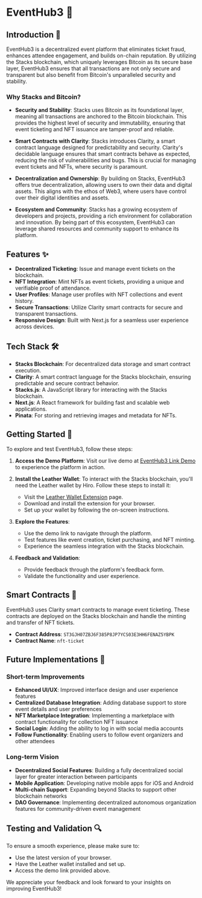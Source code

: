 # EventHub3 🎉

## Introduction 🌟

EventHub3 is a decentralized event platform that eliminates ticket fraud, enhances attendee engagement, and builds on-chain reputation. By utilizing the Stacks blockchain, which uniquely leverages Bitcoin as its secure base layer, EventHub3 ensures that all transactions are not only secure and transparent but also benefit from Bitcoin's unparalleled security and stability.

### Why Stacks and Bitcoin?

- **Security and Stability**: Stacks uses Bitcoin as its foundational layer, meaning all transactions are anchored to the Bitcoin blockchain. This provides the highest level of security and immutability, ensuring that event ticketing and NFT issuance are tamper-proof and reliable.

- **Smart Contracts with Clarity**: Stacks introduces Clarity, a smart contract language designed for predictability and security. Clarity's decidable language ensures that smart contracts behave as expected, reducing the risk of vulnerabilities and bugs. This is crucial for managing event tickets and NFTs, where security is paramount.

- **Decentralization and Ownership**: By building on Stacks, EventHub3 offers true decentralization, allowing users to own their data and digital assets. This aligns with the ethos of Web3, where users have control over their digital identities and assets.

- **Ecosystem and Community**: Stacks has a growing ecosystem of developers and projects, providing a rich environment for collaboration and innovation. By being part of this ecosystem, EventHub3 can leverage shared resources and community support to enhance its platform.

## Features ✨

- **Decentralized Ticketing**: Issue and manage event tickets on the blockchain.
- **NFT Integration**: Mint NFTs as event tickets, providing a unique and verifiable proof of attendance.
- **User Profiles**: Manage user profiles with NFT collections and event history.
- **Secure Transactions**: Utilize Clarity smart contracts for secure and transparent transactions.
- **Responsive Design**: Built with Next.js for a seamless user experience across devices.

## Tech Stack 🛠️

- **Stacks Blockchain**: For decentralized data storage and smart contract execution.
- **Clarity**: A smart contract language for the Stacks blockchain, ensuring predictable and secure contract behavior.
- **Stacks.js**: A JavaScript library for interacting with the Stacks blockchain.
- **Next.js**: A React framework for building fast and scalable web applications.
- **Pinata**: For storing and retrieving images and metadata for NFTs.

## Getting Started 🚀

To explore and test EventHub3, follow these steps:

1. **Access the Demo Platform**:
   Visit our live demo at [EventHub3 Link Demo](https://event-hub3.vercel.app/) to experience the platform in action.

2. **Install the Leather Wallet**:
   To interact with the Stacks blockchain, you'll need the Leather wallet by Hiro. Follow these steps to install it:

   - Visit the [Leather Wallet Extension](https://www.hiro.so/wallet) page.
   - Download and install the extension for your browser.
   - Set up your wallet by following the on-screen instructions.

3. **Explore the Features**:

   - Use the demo link to navigate through the platform.
   - Test features like event creation, ticket purchasing, and NFT minting.
   - Experience the seamless integration with the Stacks blockchain.

4. **Feedback and Validation**:
   - Provide feedback through the platform's feedback form.
   - Validate the functionality and user experience.

## Smart Contracts 🔗

EventHub3 uses Clarity smart contracts to manage event ticketing. These contracts are deployed on the Stacks blockchain and handle the minting and transfer of NFT tickets.

- **Contract Address**: `ST3GJH07ZBJ6F385P8JP7YCS03E3HH6FENAZ5YBPK`
- **Contract Name**: `nft-ticket`

## Future Implementations 🚀

### Short-term Improvements

- **Enhanced UI/UX**: Improved interface design and user experience features
- **Centralized Database Integration**: Adding database support to store event details and user preferences
- **NFT Marketplace Integration**: Implementing a marketplace with contract functionality for collection NFT issuance
- **Social Login**: Adding the ability to log in with social media accounts
- **Follow Functionality**: Enabling users to follow event organizers and other attendees

### Long-term Vision

- **Decentralized Social Features**: Building a fully decentralized social layer for greater interaction between participants
- **Mobile Application**: Developing native mobile apps for iOS and Android
- **Multi-chain Support**: Expanding beyond Stacks to support other blockchain networks
- **DAO Governance**: Implementing decentralized autonomous organization features for community-driven event management

## Testing and Validation 🔍

To ensure a smooth experience, please make sure to:

- Use the latest version of your browser.
- Have the Leather wallet installed and set up.
- Access the demo link provided above.

We appreciate your feedback and look forward to your insights on improving EventHub3!
